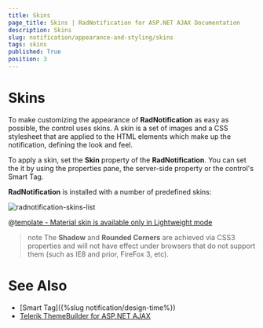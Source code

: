 ```yaml
---
title: Skins
page_title: Skins | RadNotification for ASP.NET AJAX Documentation
description: Skins
slug: notification/appearance-and-styling/skins
tags: skins
published: True
position: 3
---
```


# Skins





To make customizing the appearance of **RadNotification** as easy as possible, the control uses skins. A skin is a set of images and a CSS stylesheet that are applied to the HTML elements which make up the notification, defining the look and feel.

To apply a skin, set the **Skin** property of the **RadNotification**. You can set the it by using the properties pane, the server-side property or the control's Smart Tag.

**RadNotification** is installed with a number of predefined skins:


![radnotification-skins-list](images/notification-skins.png) 


 @[template - Material skin is available only in Lightweight mode](/_templates/common/skins-notes.md#material-only-in-lightweight) 




>note The **Shadow** and **Rounded Corners** are achieved via CSS3 properties and will not have effect under browsers that do not support them (such as IE8 and prior, FireFox 3, etc).



# See Also

 * [Smart Tag]({%slug notification/design-time%})
 * [Telerik ThemeBuilder for ASP.NET AJAX](https://themebuilder.telerik.com/)


